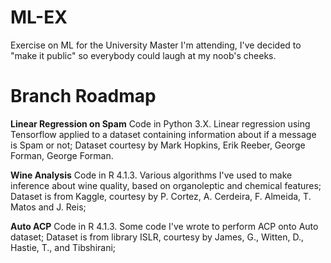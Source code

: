 # ML-EX

Exercise on ML for the University Master I'm attending, I've decided to "make it public" so everybody could laugh at my noob's cheeks.

# Branch Roadmap

**Linear Regression on Spam**
Code in Python 3.X. Linear regression using Tensorflow applied to a dataset containing information about if a message is Spam or not; Dataset courtesy by Mark Hopkins, Erik Reeber, George Forman, George Forman.

**Wine Analysis**
Code in R 4.1.3. Various algorithms I've used to make inference about wine quality, based on organoleptic and chemical features; Dataset is from Kaggle, courtesy by P. Cortez, A. Cerdeira, F. Almeida, T. Matos and J. Reis;

**Auto ACP**
Code in R 4.1.3. Some code I've wrote to perform ACP onto Auto dataset; Dataset is from library ISLR, courtesy by James, G., Witten, D., Hastie, T., and Tibshirani;
